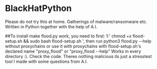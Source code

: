 # BlackHatPython
Please do not try this at home. Gatherings of malware/ransomware etc. Written in Python together with the help of A.I.

##To install make flood.py work, you need to first:
1:' chmod +x flood-setup.sh && sudo bash flood-setup.sh ', then run python3 flood.py --help without proxychains or use it with proxychains with flood-setup.sh's declared name "proxy_flood" or "proxy_flood --help" Works in every directory :). Check the code. Theres nothing malicious its just a stresstest tool I made with some questions from A.I.
